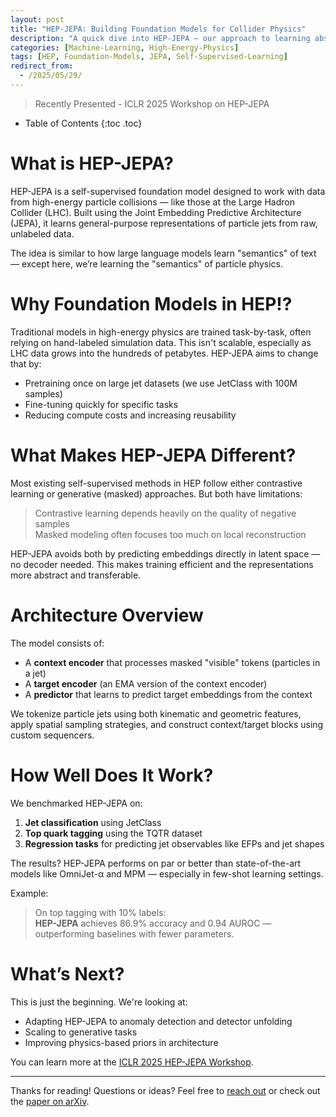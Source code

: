 ```yaml
---
layout: post
title: "HEP-JEPA: Building Foundation Models for Collider Physics"
description: "A quick dive into HEP-JEPA — our approach to learning abstract jet representations using self-supervised JEPA training."
categories: [Machine-Learning, High-Energy-Physics]
tags: [HEP, Foundation-Models, JEPA, Self-Supervised-Learning]
redirect_from:
  - /2025/05/29/
---
```


> Recently Presented - ICLR 2025 Workshop on HEP-JEPA

* Table of Contents
{:toc .toc}

# What is HEP-JEPA?

HEP-JEPA is a self-supervised foundation model designed to work with data from high-energy particle collisions — like those at the Large Hadron Collider (LHC). Built using the Joint Embedding Predictive Architecture (JEPA), it learns general-purpose representations of particle jets from raw, unlabeled data.

The idea is similar to how large language models learn "semantics" of text — except here, we’re learning the "semantics" of particle physics.

# Why Foundation Models in HEP!?

Traditional models in high-energy physics are trained task-by-task, often relying on hand-labeled simulation data. This isn't scalable, especially as LHC data grows into the hundreds of petabytes. HEP-JEPA aims to change that by:

- Pretraining once on large jet datasets (we use JetClass with 100M samples)
- Fine-tuning quickly for specific tasks
- Reducing compute costs and increasing reusability

# What Makes HEP-JEPA Different?

Most existing self-supervised methods in HEP follow either contrastive learning or generative (masked) approaches. But both have limitations:

> Contrastive learning depends heavily on the quality of negative samples  
> Masked modeling often focuses too much on local reconstruction

HEP-JEPA avoids both by predicting embeddings directly in latent space — no decoder needed. This makes training efficient and the representations more abstract and transferable.

# Architecture Overview

The model consists of:
- A **context encoder** that processes masked "visible" tokens (particles in a jet)
- A **target encoder** (an EMA version of the context encoder)
- A **predictor** that learns to predict target embeddings from the context

We tokenize particle jets using both kinematic and geometric features, apply spatial sampling strategies, and construct context/target blocks using custom sequencers.

# How Well Does It Work?

We benchmarked HEP-JEPA on:
1. **Jet classification** using JetClass  
2. **Top quark tagging** using the TQTR dataset  
3. **Regression tasks** for predicting jet observables like EFPs and jet shapes

The results? HEP-JEPA performs on par or better than state-of-the-art models like OmniJet-α and MPM — especially in few-shot learning settings.

Example:
> On top tagging with 10% labels:  
> **HEP-JEPA** achieves 86.9% accuracy and 0.94 AUROC — outperforming baselines with fewer parameters.

# What’s Next?

This is just the beginning. We're looking at:
- Adapting HEP-JEPA to anomaly detection and detector unfolding  
- Scaling to generative tasks  
- Improving physics-based priors in architecture

You can learn more at the [ICLR 2025 HEP-JEPA Workshop](https://hep-jepa.github.io/).

---

Thanks for reading! Questions or ideas? Feel free to [reach out](mailto:rhagrawal1.0.7@gmail.com) or check out the [paper on arXiv](https://arxiv.org/abs/2502.03933).

